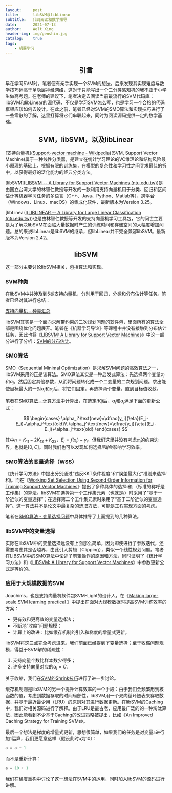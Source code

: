 ```yaml
---
layout:     post
title:      libSVM与libLinear
subtitle:   代码阅读和数学推导
date:       2021-07-13
author:     Welt Xing
header-img: img/genshin.jpg
catalog:    true
tags:
    - 机器学习
---
```


## <center>引言

早在学习SVM时，笔者便有亲手实现一个SVM的想法。后来发现其实现难度与数学技巧远高于单隐层神经网络，这对于只能写出一个二分类感知机的我不亚于小学生做高考题。在老师的建议下，笔者决定去阅读当前最流行的SVM代码库：libSVM和libLinear的源代码，不仅是学习SVM怎么写，也是学习一个合格的代码框架应该如何去设计。在此之前，笔者已经对SVM的SMO算法和实现技巧进行了一些零散的了解，这里打算将它们串联起来，同时为阅读源码提供一定的数学基础。

## <center>SVM，libSVM，以及libLinear

[支持向量机]([Support-vector machine - Wikipedia](https://en.wikipedia.org/wiki/Support-vector_machine))(SVM, Support Vector Machine)属于一种线性分类器，是建立在统计学习理论的VC维理论和结构风险最小原理的基础上，根据有限的训练集，在模型的复杂性和学习性之间寻求最佳的折中，以获得最好的泛化能力的经典分类方法。

[libSVM]([LIBSVM -- A Library for Support Vector Machines (ntu.edu.tw)](https://www.csie.ntu.edu.tw/~cjlin/libsvm/))是由国立台湾大学的林智仁教授等开发的一款利用支持向量机用于分类、回归和区间估计等机器学习任务的多语言（C++、Java、Python、Matlab等）、跨平台（Windows、Linux、macOS）的集成化软件，最新版本为Version 3.25。

[libLinear]([LIBLINEAR -- A Library for Large Linear Classification (ntu.edu.tw)](https://www.csie.ntu.edu.tw/~cjlin/liblinear/))也是由林智仁教授等开发的支持向量机学习工具包，它的问世主要是为了解决libSVM在面临大量数据时产生的训练时间和存储空间的大幅度增加问题。总的来说libLinear是libSVM的继承，但libLinear并不完全兼容libSVM。最新版本为Version 2.42。

## <center> libSVM

这一部分主要讨论libSVM相关，包括算法和实现。

### SVM种类

在libSVM中共涉及到5类支持向量机，分别用于回归，分类和分布估计等任务。笔者已经对其进行总结：

[支持向量机 - 种类汇总](https://welts.xyz/2021/07/11/svm-class/)

libSVM其实是一个面向求解带约束的二次规划问题的软件包，里面所有的算法全部是围绕优化问题展开。笔者在《机器学习导论》等课程中并没有接触到分布估计任务，因此也将《[LIBSVM: A Library for Support Vector Machines](https://www.csie.ntu.edu.tw/~cjlin/papers/libsvm.pdf)》中这一部分进行了分析：[SVM的分布估计](https://welts.xyz/2021/07/12/dist_esti/)。

### SMO算法

SMO（Sequential Minimal Optimization）是求解SVM问题的高效算法之一，libSVM采用的正是该算法。SMO算法其实是一种启发式算法：先选择两个变量$α_i$和$α_j$，然后固定其他参数，从而将问题转化成一个二变量的二次规划问题。求出能使目标最大的一对$α_i$和$α_j$后，将它们固定，再选择两个变量，直到目标值收敛。

笔者在[SMO算法 - 计算方法](https://welts.xyz/2021/07/09/smo/)中计算出，在选定$i$和$j$后，$\alpha_i$和$\alpha_j$满足下面的更新公式：

$$
\begin{cases}
\alpha_i^\text{new}=\dfrac{y_i}{\eta}(E_j-E_i)+\alpha_i^\text{old}\\
\alpha_j^\text{new}=\dfrac{y_j}{\eta}(E_i-E_j)+\alpha_j^\text{old}
\end{cases}
$$

其中$\eta=K_{11}-2K_{12}+K_{22}$，$E_i=f(x_i)-y_i$。但我们这里并没有考虑$\alpha_i$的约束边界，也就是$[0,C]$。同时我们也可以发现如何选择$i$和$j$会影响学习效率。

### SMO算法的变量选择（WSS）

《统计学习方法》中提出分别通过“违反KKT条件程度”和“误差最大化”准则来选择$i$和$j$。而在《[Working Set Selection Using Second Order Information for Training Support Vector Machines](https://www.jmlr.org/papers/volume6/fan05a/fan05a.pdf)》提出了多种具体的选择i和j（标准的称呼是工作集）的算法。libSVM在选择第一个工作集元素（也就是$i$）时采用了“基于一阶近似的变量选择”；在选择第二个工作集元素时采用了“基于二阶近似的变量选择”。这一算法并不是论文中最复杂的选取方法，可能是工程实现方面的考虑。

笔者在[SMO算法 - 变量选择问题](https://welts.xyz/2021/07/10/wss/)中具体推导了上面提到的几种算法。

### libSVM中的变量选择

实际在libSVM中的变量选择远没有上面那么简单，因为即使进行了参数迭代，还需要考虑其是否越界，由此引入剪辑（Clipping），类似一个线性规划问题。笔者在[LIBSVM中的SMO算法](https://welts.xyz/2021/07/11/libsmo/)中论述了剪辑操作的原因和方法，同时证明了《统计学习方法》和《[LIBSVM: A Library for Support Vector Machines](https://www.csie.ntu.edu.tw/~cjlin/papers/libsvm.pdf)》中参数更新公式是等价的。

### 应用于大规模数据的SVM

Joachims，也是支持向量机软件包SVM-Light的设计人，在《[Making large-scale SVM learning practical ](https://www.econstor.eu/bitstream/10419/77178/2/1998-28.pdf)》中提出在面对大规模数据时提高SVM训练效率的方案：

- 更有效和更高效的变量选择法；
- 不断地“收缩”问题规模；
- 计算上的改进：比如缓存机制的引入和梯度的增量式更新。

libSVM将这三点完全考虑进来。我们前面已经提到了变量选择；至于收缩问题规模，得益于SVM解的稀疏性：

1. 支持向量个数比样本数少得多；
2. 许多支持向量对应的$\alpha_i=C$.

关于收缩，我们在[SVM的Shrink技巧](https://welts.xyz/2021/07/12/shrink/)进行了进一步讨论。

缓存机制则是libSVM的另一个提升计算效率的一个手段：由于我们会频繁用到核函数的值，考虑到数据存取的时间局部性，libSVM用一个双向循环链表来存取数据，并基于最近最少用（LRU）的原则对其进行数据更新。在[libSVM的Caching](https://welts.xyz/2021/07/12/cache/)中，我们对相关源码进行了解释。由于LRU是最古老，应用最广泛的的一种淘汰算法，因此能看到不少基于Caching的改进策略被提出，比如《An Improved Caching Strategy for Training SVMs》。

最后一个想法是梯度的增量式更新，思想很简单，如果我们的任务是对变量`a`进行加1运算，我们更愿意这样（假设此时`a`为10）：

```cpp
a = a + 1
```

而不是重新计算：

```cpp
a = 10 + 1
```

我们在[梯度重构](https://welts.xyz/2021/07/13/grad_recon/)中讨论了这一想法在SVM中的运用，同时加入libSVM的源码进行讲解。

